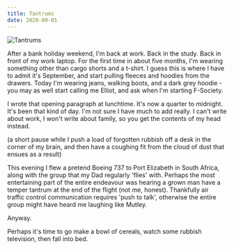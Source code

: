 ```yaml
---
title: Tantrums
date: 2020-09-01
---
```


![Tantrums](https://source.unsplash.com/2aFp6EWWs58/1600x900)

After a bank holiday weekend, I'm back at work. Back in the study. Back in front of my work laptop. For the first time in about five months, I'm wearing something other than cargo shorts and a t-shirt. I guess this is where I have to admit it's September, and start pulling fleeces and hoodies from the drawers. Today I'm wearing jeans, walking boots, and a dark grey hoodie - you may as well start calling me Elliot, and ask when I'm starting F-Society.

I wrote that opening paragraph at lunchtime. It's now a quarter to midnight. It's been that kind of day. I'm not sure I have much to add really. I can't write about work, I won't write about family, so you get the contents of my head instead.

(a short pause while I push a load of forgotten rubbish off a desk in the corner of my brain, and then have a coughing fit from the cloud of dust that ensues as a result)

This evening I flew a pretend Boeing 737 to Port Elizabeth in South Africa, along with the group that my Dad regularly 'flies' with. Perhaps the most entertaining part of the entire endeavour was hearing a grown man have a temper tantrum at the end of the flight (not me, honest). Thankfully air traffic control communication requires 'push to talk', otherwise the entire group might have heard me laughing like Mutley.

Anyway.

Perhaps it's time to go make a bowl of cereals, watch some rubbish television, then fall into bed.
